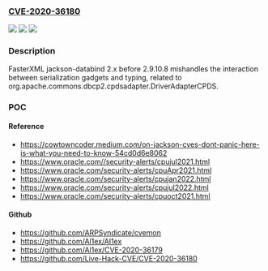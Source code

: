 ### [CVE-2020-36180](https://cve.mitre.org/cgi-bin/cvename.cgi?name=CVE-2020-36180)
![](https://img.shields.io/static/v1?label=Product&message=n%2Fa&color=blue)
![](https://img.shields.io/static/v1?label=Version&message=n%2Fa&color=blue)
![](https://img.shields.io/static/v1?label=Vulnerability&message=n%2Fa&color=brighgreen)

### Description

FasterXML jackson-databind 2.x before 2.9.10.8 mishandles the interaction between serialization gadgets and typing, related to org.apache.commons.dbcp2.cpdsadapter.DriverAdapterCPDS.

### POC

#### Reference
- https://cowtowncoder.medium.com/on-jackson-cves-dont-panic-here-is-what-you-need-to-know-54cd0d6e8062
- https://www.oracle.com//security-alerts/cpujul2021.html
- https://www.oracle.com/security-alerts/cpuApr2021.html
- https://www.oracle.com/security-alerts/cpujan2022.html
- https://www.oracle.com/security-alerts/cpujul2022.html
- https://www.oracle.com/security-alerts/cpuoct2021.html

#### Github
- https://github.com/ARPSyndicate/cvemon
- https://github.com/Al1ex/Al1ex
- https://github.com/Al1ex/CVE-2020-36179
- https://github.com/Live-Hack-CVE/CVE-2020-36180

